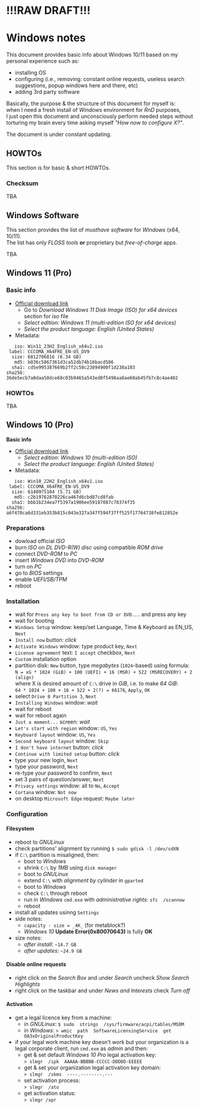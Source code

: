 # !!!RAW DRAFT!!!
# Windows notes

This document provides basic info about Windows 10/11 based on my personal experience such as:
- installing OS
- configuring (i.e., removing: constant online requests, useless search suggestions, popup windows here and there, etc)
- adding 3rd party software

Basically, the purpose & the structure of this document for myself is:  
when I need a fresh install of _Windows_ environment for _RnD_ purposes,  
I just open this document and unconsciously perform needed steps
without torturing my brain every time asking myself _"How now to configure X?"_.


The document is under constant updating.




## HOWTOs

This section is for basic & short HOWTOs.


### Checksum

TBA




## Windows Software

This section provides the list of _musthave software_ for _Windows_ (x64, 10/11).  
The list has only _FLOSS tools_ **or** proprietary but _free-of-charge_ apps.  

TBA




## Windows 11 (Pro)


### Basic info

- [Official download link](https://www.microsoft.com/software-download/windows11)
  - Go to _Download Windows 11 Disk Image (ISO) for x64 devices_ section for _iso_ file
  - _Select edition: Windows 11 (multi-edition ISO for x64 devices)_
  - _Select the product language: English (United States)_
- Metadata:
```
   iso: Win11_23H2_English_x64v2.iso
 label: CCCOMA_X64FRE_EN-US_DV9
  size: 6812706816 (6.34 GB)
   md5: b036c5867361d3ca52db74b16bacd586
  sha1: cd5e995387669b2ff2c58c23894900f1d238a103
sha256: 36de5ecb7a0daa58dce68c03b9465a543ed0f5498aa8ae60ab45fb7c8c4ae402
```


### HOWTOs

TBA




## Windows 10 (Pro)


**Basic info**

- [Official download link](https://www.microsoft.com/en-us/software-download/windows10ISO)
  - _Select edition: Windows 10 (multi-edition ISO)_
  - _Select the product language: English (United States)_
- Metadata:
```
   iso: Win10_22H2_English_x64v1.iso
 label: CCCOMA_X64FRE_EN-US_DV9
  size: 6140975104 (5.71 GB)
   md5: c2b19762870226ca467d6cbd87cd8fab
  sha1: bbb1b234ea7f5397a1906ee59187087c78374f35
sha256: a6f470ca6d331eb353b815c043e327a347f594f37ff525f17764738fe812852e
```


### Preparations

- dowload official _ISO_
- burn _ISO_ on _DL DVD-R(W) disc_ using compatible _ROM drive_
- connect _DVD-ROM_ to _PC_
- insert _Windows DVD_ into _DVD-ROM_
- turn on _PC_
- go to _BIOS_ settings
- enable _UEFI/SB/TPM_
- reboot


### Installation

- wait for `Press any key to boot from CD or DVD...` and press any key
- wait for booting
- `Windows Setup` window: keep/set Language, Time & Keyboard as EN_US, `Next`
- `Install now` button: _click_
- `Activate Windows` window: type product key, `Next`
- `License agreement` text: `I accept` checkbox, `Next`
- `Custom` installation option
- partition disk: `New` button, type _megabytes_ (`1024`-based) using formula:  
`N = xG * 1024 (GiB) + 100 (UEFI) + 16 (MSR) + 522 (MSRECOVERY) + 2 (align)`  
where X is desired amount of `C:\` drive in _GiB_, i.e. to make _64 GiB_:  
`64 * 1024 + 100 + 16 + 522 + 2(?) = 66176`, `Apply`, `OK`
- select `Drive 0 Partition 3`, `Next`
- `Installing Windows` window: _wait_
- wait for reboot
- wait for reboot again
- `Just a moment...` screen: _wait_
- `Let's start with region` window: `US`, `Yes`
- `Keyboard layout` window: `US`, `Yes`
- `Second keyboard layout` window: `Skip`
- `I don't have internet` button: _click_
- `Continue with limited setup` button: _click_
- type your new login, `Next`
- type your password, `Next`
- re-type your password to confirm, `Next`
- set 3 pairs of question/answer, `Next`
- `Privacy settings` window: all to `No`, `Accept`
- `Cortana` window: `Not now`
- on desktop `Microsoft Edge` request: `Maybe later`


### Configuration


#### Filesystem

- reboot to _GNULinux_
- check partitions' alignment by running `$ sudo gdisk -l /dev/sdXN`
- if `C:\` partition is misaligned, then:
  - boot to _Windows_
  - shrink `C:\` by _1MB_ using `disk manager`
  - boot to _GNULinux_
  - extend `C:\` with _alignment by cylinder_ in `gparted`
  - boot to _Windows_
  - check `C:\` through reboot
  - run in _Windows_ `cmd.exe` with _administrative rights_: `sfc  /scannow`
  - reboot
- install all updates usinng `Settings`
- side notes:
  - `capacity - size = _4K_` (for metablock?)
  - _Windows 10_ **Update Error(0x80070643)** is fully **OK**
- size notes:
  - _after install_: `~14.7 GB`
  - _after updates_: `~24.9 GB`


#### Disable online requests

- right click on the _Search Box_ and under _Search_ uncheck _Show Search Highlights_
- right click on the taskbar and under _News and Interests_ check _Turn off_


#### Activation

- get a legal licence key from a machine:
  - in _GNULinux_: `$ sudo  strings  /sys/firmware/acpi/tables/MSDM`
  - in _Windows_: `> wmic  path  SoftwareLicensingService  get  OA3xOriginalProductKey`
- if your legal work machine key doesn't work but your organization is a legal corporate client, run `cmd.exe` as _admin_ and then:
  - get & set default _Windows 10 Pro_ legal activation key:  
`> slmgr  /ipk  AAAAA-BBBBB-CCCCC-DDDDD-EEEEE`
  - get & set your organization legal activation key domain:  
`> slmgr  /skms  ----.--------.---`
  - set activation process:  
`> slmgr  /ato`
  - get activation status:  
`> slmgr /xpr`


